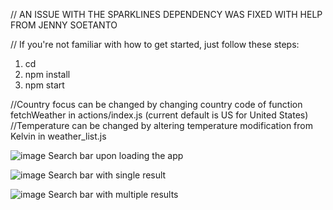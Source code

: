 // AN ISSUE WITH THE SPARKLINES DEPENDENCY WAS FIXED WITH HELP FROM JENNY SOETANTO

// If you're not familiar with how to get started, just follow these steps:

1) cd 
2) npm install
3) npm start

//Country focus can be changed by changing country code of function fetchWeather in actions/index.js (current default is US for United States)
//Temperature can be changed by altering temperature modification from Kelvin in weather_list.js

![image](https://user-images.githubusercontent.com/25869284/33396748-67ff6bc8-d541-11e7-80ae-155ed6d7f7c5.png)
Search bar upon loading the app

![image](https://user-images.githubusercontent.com/25869284/33396815-9f37b366-d541-11e7-87f6-3ae901fd0ae0.png)
Search bar with single result

![image](https://user-images.githubusercontent.com/25869284/33396825-a620bc18-d541-11e7-85c3-10b5d33943cb.png)
Search bar with multiple results